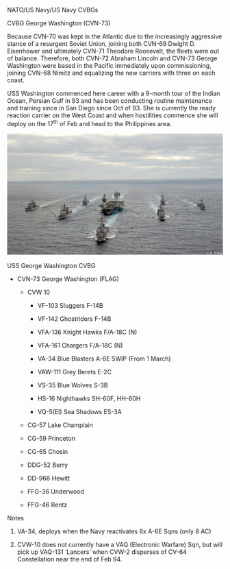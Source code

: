 NATO/US Navy/US Navy CVBGs

CVBG George Washington (CVN-73)

Because CVN-70 was kept in the Atlantic due to the increasingly
aggressive stance of a resurgent Soviet Union, joining both CVN-69
Dwight D. Eisenhower and ultimately CVN-71 Theodore Roosevelt, the
fleets were out of balance. Therefore, both CVN-72 Abraham Lincoln and
CVN-73 George Washington were based in the Pacific immediately upon
commissioning, joining CVN-68 Nimitz and equalizing the new carriers
with three on each coast.

USS Washington commenced here career with a 9-month tour of the Indian
Ocean, Persian Gulf in 93 and has been conducting routine maintenance
and training since in San Diego since Oct of 93. She is currently the
ready reaction carrier on the West Coast and when hostilities commence
she will deploy on the 17<sup>th</sup> of Feb and head to the
Philippines
area.

![](/assets/images/nato/us/navy/carriers/george-washington/image1.jpg)

USS George Washington CVBG

  - CVN-73 George Washington (FLAG)
    
      - CVW 10
        
          - VF-103 Sluggers F-14B
        
          - VF-142 Ghostriders F-14B
        
          - VFA-136 Knight Hawks F/A-18C (N)
        
          - VFA-161 Chargers F/A-18C (N)
        
          - VA-34 Blue Blasters A-6E SWIP (From 1 March)
        
          - VAW-111 Grey Berets E-2C
        
          - VS-35 Blue Wolves S-3B
        
          - HS-16 Nighthawks SH-60F, HH-60H
        
          - VQ-5(El) Sea Shadows ES-3A
    
      - CG-57 Lake Champlain
    
      - CG-59 Princeton
    
      - CG-65 Chosin
    
      - DDG-52 Berry
    
      - DD-966 Hewitt
    
      - FFG-36 Underwood
    
      - FFG-46 Rentz

Notes

1.  VA-34, deploys when the Navy reactivates 6x A-6E Sqns (only 8 AC)

2.  CVW-10 does not currently have a VAQ (Electronic Warfare) Sqn, but
    will pick up VAQ-131 ‘Lancers’ when CVW-2 disperses of CV-64
    Constellation near the end of Feb 94.
